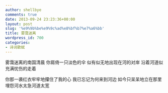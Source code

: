 ```yaml
---
author: shellbye
comments: true
date: 2013-09-24 23:23:36+00:00
layout: post
slug: '%e9%9b%be%e9%9c%ad%e8%bf%b7%e7%a6%bb'
title: 雾霭迷离
wordpress_id: 700
categories:
- 诗词歌赋
---
```


雾霭迷离的南国清晨
你肩倚一只淡色的伞
似有似无地出现在河的对岸
沿着河道似充满忧伤的走着



你那一袭红衣牢牢地攥住了我的心
我已忘记为何来到河边
如今只呆呆地立在那里
埋怨河水太急河道太宽
